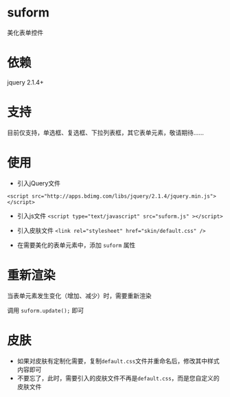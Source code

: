 # suform
美化表单控件

# 依赖

jquery 2.1.4+



# 支持

目前仅支持，单选框、复选框、下拉列表框，其它表单元素，敬请期待……

# 使用



* 引入jQuery文件

`<script src="http://apps.bdimg.com/libs/jquery/2.1.4/jquery.min.js"></script>`

* 引入js文件
`<script type="text/javascript" src="suform.js" ></script>`

* 引入皮肤文件
`<link rel="stylesheet" href="skin/default.css" />`

* 在需要美化的表单元素中，添加 `suform` 属性

# 重新渲染
当表单元素发生变化（增加、减少）时，需要重新渲染

调用  `suform.update();` 即可

# 皮肤
* 如果对皮肤有定制化需要，复制`default.css`文件并重命名后，修改其中样式内容即可
* 不要忘了，此时，需要引入的皮肤文件不再是`default.css`，而是您自定义的皮肤文件